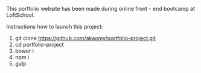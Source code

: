 This porftolio website has been made during online front - end bootcamp at LoftSchool.

Instructions how to launch this project:

1. git clone https://github.com/akaomy/portfolio-project.git
2. cd portfolio-project
3. bower i
4. npm i
5. gulp
